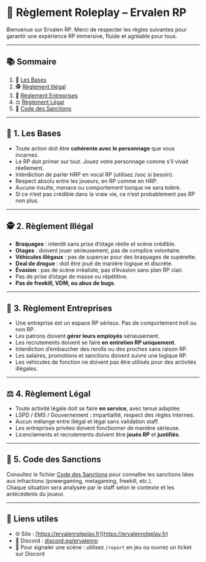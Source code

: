 # 📜 Règlement Roleplay – Ervalen RP

Bienvenue sur Ervalen RP. Merci de respecter les règles suivantes pour garantir une expérience RP immersive, fluide et agréable pour tous.

---

## 📚 Sommaire

1. 🧱 [Les Bases](regles_bases.md)
2. 🕵️ [Règlement Illégal](regles_illegal.md)
3. 🏢 [Règlement Entreprises](regles_entreprises.md)
4. ⚖️ [Règlement Légal](regles_legal.md)
5. 🧾 [Code des Sanctions](code_sanctions.md)

---

## 🧱 1. Les Bases

- Toute action doit être **cohérente avec le personnage** que vous incarnez.
- Le RP doit primer sur tout. Jouez votre personnage comme s’il vivait réellement.
- Interdiction de parler HRP en vocal RP (utilisez /ooc si besoin).
- Respect absolu entre les joueurs, en RP comme en HRP.
- Aucune insulte, menace ou comportement toxique ne sera toléré.
- Si ce n’est pas crédible dans la vraie vie, ce n’est probablement pas RP non plus.

---

## 🕵️ 2. Règlement Illégal

- **Braquages** : interdit sans prise d’otage réelle et scène crédible.
- **Otages** : doivent jouer sérieusement, pas de complice volontaire.
- **Véhicules illégaux** : pas de supercar pour des braquages de supérette.
- **Deal de drogue** : doit être joué de manière logique et discrète.
- **Évasion** : pas de scène irréaliste, pas d’évasion sans plan RP clair.
- Pas de prise d’otage de masse ou répétitive.
- **Pas de freekill, VDM, ou abus de bugs**.

---

## 🏢 3. Règlement Entreprises

- Une entreprise est un espace RP sérieux. Pas de comportement troll ou non RP.
- Les patrons doivent **gérer leurs employés** sérieusement.
- Les recrutements doivent se faire **en entretien RP uniquement**.
- Interdiction d’embaucher des rerolls ou des proches sans raison RP.
- Les salaires, promotions et sanctions doivent suivre une logique RP.
- Les véhicules de fonction ne doivent pas être utilisés pour des activités illégales.

---

## ⚖️ 4. Règlement Légal

- Toute activité légale doit se faire **en service**, avec tenue adaptée.
- LSPD / EMS / Gouvernement : impartialité, respect des règles internes.
- Aucun mélange entre illégal et légal sans validation staff.
- Les entreprises privées doivent fonctionner de manière sérieuse.
- Licenciements et recrutements doivent être **joués RP** et **justifiés**.

---

## 🧾 5. Code des Sanctions

Consultez le fichier [Code des Sanctions](code_sanctions.md) pour connaître les sanctions liées aux infractions (powergaming, metagaming, freekill, etc.).  
Chaque situation sera analysée par le staff selon le contexte et les antécédents du joueur.

---

## 🔗 Liens utiles

- 🌐 Site : [https://ervalenroleplay.fr](https://ervalenroleplay.fr)
- 💬 Discord : [discord.gg/ervalenrp](https://discord.gg/ervalenrp)
- 📌 Pour signaler une scène : utilisez `/report` en jeu ou ouvrez un ticket sur Discord
